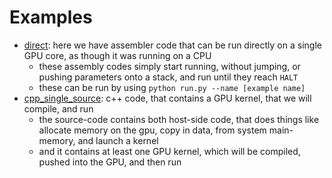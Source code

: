 # Examples

- [direct](direct): here we have assembler code that can be run directly on a single GPU core, as though it was running on a CPU
    - these assembly codes simply start running, without jumping, or pushing parameters onto a stack, and run until they reach `HALT`
    - these can be run by using `python run.py --name [example name]`
- [cpp_single_source](cpp_single_source): c++ code, that contains a GPU kernel, that we will compile, and run
    - the source-code contains both host-side code, that does things like allocate memory on the gpu, copy in data, from system main-memory, and launch a kernel
    - and it contains at least one GPU kernel, which will be compiled, pushed into the GPU, and then run
